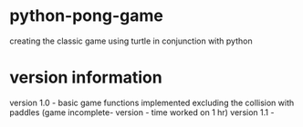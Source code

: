 # python-pong-game
creating the classic game using turtle in conjunction with python 

# version information 
version 1.0 - basic game functions implemented excluding the collision with paddles (game incomplete- version - time worked on 1 hr)
version 1.1 -
